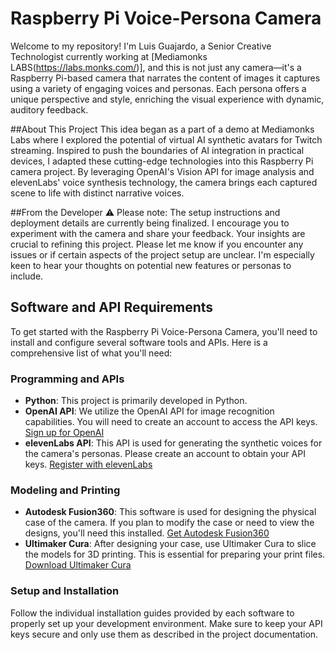 # Raspberry Pi Voice-Persona Camera

Welcome to my repository! I'm Luis Guajardo, a Senior Creative Technologist currently working at [Mediamonks LABS(https://labs.monks.com/)], and this is not just any camera—it's a Raspberry Pi-based camera that narrates the content of images it captures using a variety of engaging voices and personas. Each persona offers a unique perspective and style, enriching the visual experience with dynamic, auditory feedback.

##About This Project
This idea began as a part of a demo at Mediamonks Labs where I explored the potential of virtual AI synthetic avatars for Twitch streaming. Inspired to push the boundaries of AI integration in practical devices, I adapted these cutting-edge technologies into this Raspberry Pi camera project. By leveraging OpenAI's Vision API for image analysis and elevenLabs' voice synthesis technology, the camera brings each captured scene to life with distinct narrative voices.

##From the Developer
⚠️ Please note: The setup instructions and deployment details are currently being finalized. I encourage you to experiment with the camera and share your feedback. Your insights are crucial to refining this project. Please let me know if you encounter any issues or if certain aspects of the project setup are unclear. I'm especially keen to hear your thoughts on potential new features or personas to include.

## Software and API Requirements

To get started with the Raspberry Pi Voice-Persona Camera, you'll need to install and configure several software tools and APIs. Here is a comprehensive list of what you'll need:

### Programming and APIs
- **Python**: This project is primarily developed in Python.
- **OpenAI API**: We utilize the OpenAI API for image recognition capabilities. You will need to create an account to access the API keys. [Sign up for OpenAI](https://www.openai.com/)
- **elevenLabs API**: This API is used for generating the synthetic voices for the camera's personas. Please create an account to obtain your API keys. [Register with elevenLabs](https://elevenlabs.io/)

### Modeling and Printing
- **Autodesk Fusion360**: This software is used for designing the physical case of the camera. If you plan to modify the case or need to view the designs, you'll need this installed. [Get Autodesk Fusion360](https://www.autodesk.com/products/fusion-360/overview)
- **Ultimaker Cura**: After designing your case, use Ultimaker Cura to slice the models for 3D printing. This is essential for preparing your print files. [Download Ultimaker Cura](https://ultimaker.com/software/ultimaker-cura)

### Setup and Installation
Follow the individual installation guides provided by each software to properly set up your development environment. Make sure to keep your API keys secure and only use them as described in the project documentation.
